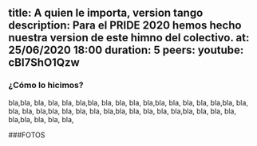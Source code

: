 title: A quien le importa, version tango
description: Para el PRIDE 2020 hemos hecho nuestra version de este himno del colectivo.
at: 25/06/2020 18:00
duration: 5
peers:
youtube: cBI7ShO1Qzw
----
### ¿Cómo lo hicimos?

bla,bla, bla, bla, bla, bla,bla, bla, bla, bla, bla,bla, bla, bla, bla, bla,bla, bla, bla, bla, bla,bla, bla, bla, bla, bla,bla, bla, bla, bla, bla,bla, bla, bla, bla, bla,bla, bla, bla, bla,

###FOTOS
